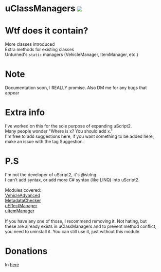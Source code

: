# uClassManagers [![](https://img.shields.io/github/downloads/realtrollman2319/uClassManagers/total.svg)](https://github.com/realtrollman2319/uClassManagers/releases)

# Wtf does it contain?
More classes introduced<br/>
Extra methods for existing classes<br/>
Unturned's `static` managers (VehicleManager, ItemManager, etc.)<br/>

# Note
Documentation soon, I REALLY promise.
Also DM me for any bugs that appear<br/>

# Extra info
I've worked on this for the sole purpose of expanding uScript2.<br/>
Many people wonder "Where is x? You should add x."<br/>
I'm free to add suggestions here, if you want something to be added here, make an issue with the tag Suggestion.<br/>

# P.S
I'm not the developer of uScript2, it's @strlng.<br/>
I can't add syntax, or add more C# syntax (like LINQ) into uScript2.<br/>
<br/>
Modules covered:<br/>
[VehicleAdvanced](https://discord.com/channels/578652868328947744/843614954514808882/983334949950201886)<br/>
[MetadataChecker](https://discord.com/channels/578652868328947744/843614954514808882/1061581590951632896)<br/>
[uEffectManager](https://discord.com/channels/578652868328947744/843614954514808882/1071731574254612541)<br/>
[uItemManager](https://discord.com/channels/578652868328947744/843614954514808882/1073049873378713660)<br/>
<br/>
If you have any one of those, I recommend removing it. Not hating, but these are already exists in uClassManagers and to prevent method conflict, you need to uninstall it.
You can still use it, just without this module.<br/>

# Donations
In [here](https://cgproductions-store.tebex.io/package/5222683)
